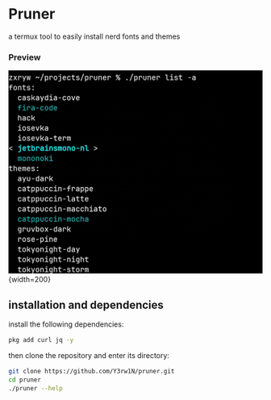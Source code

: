# Pruner 
a termux tool to easily install nerd fonts and themes 

### Preview
![Description](.screenshots/1.jpg){width=200}

## installation and dependencies

install the following dependencies:
``` sh
pkg add curl jq -y
```

then clone the repository and enter its directory:
```sh
git clone https://github.com/Y3rw1N/pruner.git
cd pruner
./pruner --help
```
